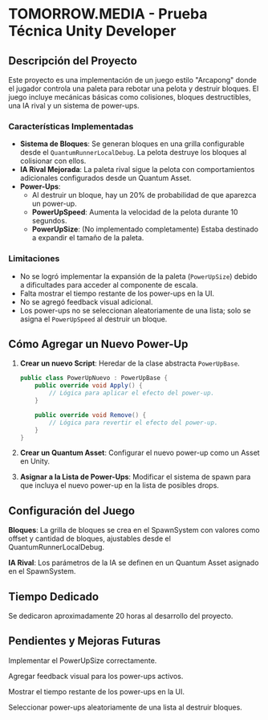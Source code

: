 # TOMORROW.MEDIA - Prueba Técnica Unity Developer

## Descripción del Proyecto

Este proyecto es una implementación de un juego estilo "Arcapong" donde el jugador controla una paleta para rebotar una pelota y destruir bloques. El juego incluye mecánicas básicas como colisiones, bloques destructibles, una IA rival y un sistema de power-ups.

### Características Implementadas

- **Sistema de Bloques**: Se generan bloques en una grilla configurable desde el `QuantumRunnerLocalDebug`. La pelota destruye los bloques al colisionar con ellos.
- **IA Rival Mejorada**: La paleta rival sigue la pelota con comportamientos adicionales configurados desde un Quantum Asset.
- **Power-Ups**: 
  - Al destruir un bloque, hay un 20% de probabilidad de que aparezca un power-up.
  - **PowerUpSpeed**: Aumenta la velocidad de la pelota durante 10 segundos.
  - **PowerUpSize**: (No implementado completamente) Estaba destinado a expandir el tamaño de la paleta.

### Limitaciones

- No se logró implementar la expansión de la paleta (`PowerUpSize`) debido a dificultades para acceder al componente de escala.
- Falta mostrar el tiempo restante de los power-ups en la UI.
- No se agregó feedback visual adicional.
- Los power-ups no se seleccionan aleatoriamente de una lista; solo se asigna el `PowerUpSpeed` al destruir un bloque.

## Cómo Agregar un Nuevo Power-Up

1. **Crear un nuevo Script**: Heredar de la clase abstracta `PowerUpBase`.
   ```csharp
   public class PowerUpNuevo : PowerUpBase {
       public override void Apply() {
           // Lógica para aplicar el efecto del power-up.
       }

       public override void Remove() {
           // Lógica para revertir el efecto del power-up.
       }
   }
2. **Crear un Quantum Asset**: Configurar el nuevo power-up como un Asset en Unity.

3. **Asignar a la Lista de Power-Ups**: Modificar el sistema de spawn para que incluya el nuevo power-up en la lista de posibles drops.

## Configuración del Juego
**Bloques**: La grilla de bloques se crea en el SpawnSystem con valores como offset y cantidad de bloques, ajustables desde el QuantumRunnerLocalDebug.

**IA Rival**: Los parámetros de la IA se definen en un Quantum Asset asignado en el SpawnSystem.

## Tiempo Dedicado
Se dedicaron aproximadamente 20 horas al desarrollo del proyecto.

## Pendientes y Mejoras Futuras
Implementar el PowerUpSize correctamente.

Agregar feedback visual para los power-ups activos.

Mostrar el tiempo restante de los power-ups en la UI.

Seleccionar power-ups aleatoriamente de una lista al destruir bloques.